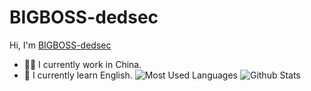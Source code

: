 # BIGBOSS-dedsec
Hi, I'm [BIGBOSS-dedsec](https://blog.csdn.net/weixin_50679163?spm=1018.2226.3001.5343)

- 👨‍💼 I currently work in China.
- 🏴󠁧󠁢󠁥󠁮󠁧󠁿 I currently learn English.
![Most Used Languages](https://github-readme-stats.vercel.app/api/top-langs/?username=BIGBOSS-dedsec&theme=dark&layout=compact)
![Github Stats](https://github-readme-stats.vercel.app/api?username=BIGBOSS-dedsec&show_icons=true&theme=dark&count_private=true)


